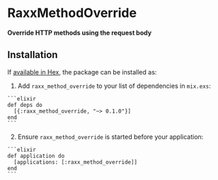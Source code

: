# RaxxMethodOverride

**Override HTTP methods using the request body**

## Installation

If [available in Hex](https://hex.pm/docs/publish), the package can be installed as:

  1. Add `raxx_method_override` to your list of dependencies in `mix.exs`:

    ```elixir
    def deps do
      [{:raxx_method_override, "~> 0.1.0"}]
    end
    ```

  2. Ensure `raxx_method_override` is started before your application:

    ```elixir
    def application do
      [applications: [:raxx_method_override]]
    end
    ```
